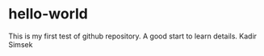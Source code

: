 # hello-world
This is my first test of github repository. A good start to learn details.
Kadir Simsek
